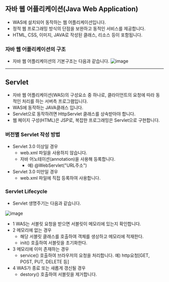 ## 자바 웹 어플리케이션(Java Web Application)

- WAS에 설치되어 동작하는 웹 어플리케이션입니다.
- 정적 웹 프로그래밍 방식의 단점을 보완하고 동적인 서비스를 제공합니다.
- HTML, CSS, 이미지, JAVA로 작성된 클래스, 리소스 등이 포함됩니다.

### 자바 웹 어플리케이션의 구조

- 자바 웹 어플리케이션의 기본구조는 다음과 같습니다.
![image](https://user-images.githubusercontent.com/46203866/91865811-bc8b5780-ecac-11ea-9ccd-998dab4e8dda.png)

--- 

## Servlet

- 자바 웹 어플리케이션(WAS)의 구성요소 중 하나로, 클라이언트의 요청에 따라 동적인 처리를 하는 서버측 프로그램입니다.
- WAS에 동작하는 JAVA클래스 입니다.
- Servlet으로 동작하려면 HttpServlet 클래스를 상속받아야 합니다.
- 웹 페이지 구성(HTML)은 JSP로, 복잡한 프로그래밍은 Servlet으로 구현합니다.

### 버전별 Servlet 작성 방법

- Servlet 3.0 이상일 경우
    - web.xml 파일을 사용하지 않습니다.
    - 자바 어노테이션(annotation)을 사용해 등록합니다.
        - 예) @WebServlet("URL주소")
- Servlet 3.0 미만일 경우
    - web.xml 파일에 직접 등록하여 사용합니다.

### Servlet Lifecycle

- Servlet 생명주기는 다음과 같습니다.

![image](https://user-images.githubusercontent.com/46203866/91873520-13485f80-ecb4-11ea-871f-729d690e593d.png)

- 1 WAS는 서블릿 요청을 받으면 서블릿이 메모리에 있는지 확인합니다.
- 2 메모리에 없는 경우
    - 해당 서블릿 클래스를 호출하여 객체를 생상하고 메모리에 적재한다.
    - init() 호출하여 서블릿을 초기화한다.
- 3 메모리에 이미 존재하는 경우
    - service() 호출하여 브라우저의 요청을 처리합니다. 예) http요청[GET, POST, PUT, DELETE 등]
- 4 WAS가 종료 또는 새롭게 갱신될 경우
    - destory() 호출하여 서블릿을 제거합니다.
